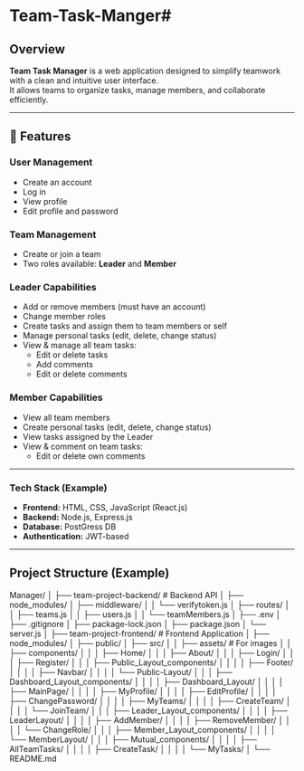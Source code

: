 # Team-Task-Manger#

## Overview

**Team Task Manager** is a web application designed to simplify teamwork with a clean and intuitive user interface.  
It allows teams to organize tasks, manage members, and collaborate efficiently.

---

## 🚀 Features

### User Management

- Create an account
- Log in
- View profile
- Edit profile and password

### Team Management

- Create or join a team
- Two roles available: **Leader** and **Member**

### Leader Capabilities

- Add or remove members (must have an account)
- Change member roles
- Create tasks and assign them to team members or self
- Manage personal tasks (edit, delete, change status)
- View & manage all team tasks:
  - Edit or delete tasks
  - Add comments
  - Edit or delete comments

### Member Capabilities

- View all team members
- Create personal tasks (edit, delete, change status)
- View tasks assigned by the Leader
- View & comment on team tasks:
  - Edit or delete own comments

---

### Tech Stack (Example)

- **Frontend:** HTML, CSS, JavaScript (React.js)
- **Backend:** Node.js, Express.js
- **Database:** PostGress DB
- **Authentication:** JWT-based

---

## Project Structure (Example)

Manager/
│
├── team-project-backend/ # Backend API
│ ├── node_modules/
│ ├── middleware/
│ │ └── verifytoken.js
│ ├── routes/
│ │ ├── teams.js
│ │ ├── users.js
│ │ └── teamMembers.js
│ ├── .env
│ ├── .gitignore
│ ├── package-lock.json
│ ├── package.json
│ └── server.js
│
├── team-project-frontend/ # Frontend Application
│ ├── node_modules/
│ ├── public/
│ ├── src/
│ │ ├── assets/ # For images
│ │ ├── components/
│ │ │ ├── Home/
│ │ │ ├── About/
│ │ │ ├── Login/
│ │ │ ├── Register/
│ │ │ ├── Public_Layout_components/
│ │ │ │ ├── Footer/
│ │ │ │ ├── Navbar/
│ │ │ │ └── Public-Layout/
│ │ │ ├── Dashboard_Layout_components/
│ │ │ │ ├── Dashboard_Layout/
│ │ │ │ ├── MainPage/
│ │ │ │ ├── MyProfile/
│ │ │ │ ├── EditProfile/
│ │ │ │ ├── ChangePassword/
│ │ │ │ ├── MyTeams/
│ │ │ │ ├── CreateTeam/
│ │ │ │ └── JoinTeam/
│ │ │ ├── Leader_Layout_components/
│ │ │ │ ├── LeaderLayout/
│ │ │ │ ├── AddMember/
│ │ │ │ ├── RemoveMember/
│ │ │ │ └── ChangeRole/
│ │ │ ├── Member_Layout_components/
│ │ │ │ └── MemberLayout/
│ │ │ ├── Mutual_components/
│ │ │ │ ├── AllTeamTasks/
│ │ │ │ ├── CreateTask/
│ │ │ │ └── MyTasks/
│
└── README.md